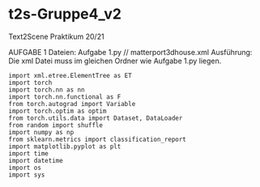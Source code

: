 # t2s-Gruppe4_v2
Text2Scene Praktikum 20/21

AUFGABE 1
Dateien: 
Aufgabe 1.py // matterport3dhouse.xml
Ausführung:
Die xml Datei muss im gleichen Ordner wie Aufgabe 1.py liegen.
```shell
import xml.etree.ElementTree as ET
import torch
import torch.nn as nn
import torch.nn.functional as F
from torch.autograd import Variable
import torch.optim as optim
from torch.utils.data import Dataset, DataLoader
from random import shuffle
import numpy as np
from sklearn.metrics import classification_report
import matplotlib.pyplot as plt
import time
import datetime
import os
import sys
```
